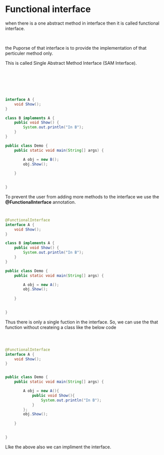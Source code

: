 # Functional interface

when there is a one abstract method in interface then it is called functional interface.

<br>

the Puporse of that interface is to provide the implementation of that perticuler method only.
<br>

This is called Single Abstract Method Interface (SAM Interface).

<br>


```java




interface A {
    void Show();
}

class B implements A {
    public void Show() {
        System.out.println("In B");
    }
}

public class Demo {
    public static void main(String[] args) {

        A obj = new B();
        obj.Show();
        
    }

    
}


```

To prevent the user from adding more methods to the interface we use the **@FunctionalInterface** annotation.

```java


@FunctionalInterface
interface A {
    void Show();
}

class B implements A {
    public void Show() {
        System.out.println("In B");
    }
}

public class Demo {
    public static void main(String[] args) {

        A obj = new A();
        obj.Show();
        
    }

    
}

```


Thus there is only a single fuction in the interface. So, we can use the that function without createing a class like the below code

```java



@FunctionalInterface
interface A {
    void Show();
}


public class Demo {
    public static void main(String[] args) {

        A obj = new A(){
            public void Show(){
                System.out.println("In B");
            }
        };
        obj.Show();
        
    }

    
}

```

LIke the above also we can impliment the interface.


